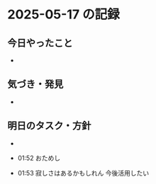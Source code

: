 # 2025-05-17 の記録

## 今日やったこと
- 

## 気づき・発見
- 

## 明日のタスク・方針
- 

- 01:52 おためし 
- 01:53 
	寂しさはあるかもしれん
	今後活用したい 
